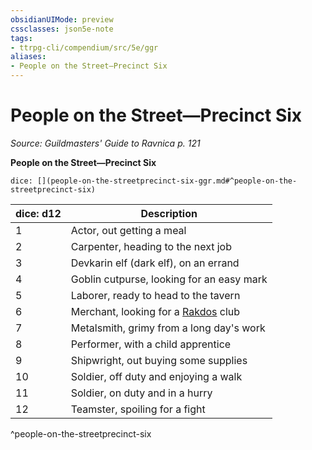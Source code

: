 ```yaml
---
obsidianUIMode: preview
cssclasses: json5e-note
tags:
- ttrpg-cli/compendium/src/5e/ggr
aliases:
- People on the Street—Precinct Six
---
```

# People on the Street—Precinct Six
*Source: Guildmasters' Guide to Ravnica p. 121* 

**People on the Street—Precinct Six**

`dice: [](people-on-the-streetprecinct-six-ggr.md#^people-on-the-streetprecinct-six)`

| dice: d12 | Description |
|-----------|-------------|
| 1 | Actor, out getting a meal |
| 2 | Carpenter, heading to the next job |
| 3 | Devkarin elf (dark elf), on an errand |
| 4 | Goblin cutpurse, looking for an easy mark |
| 5 | Laborer, ready to head to the tavern |
| 6 | Merchant, looking for a [Rakdos](Інструменти%20ДМ/CLI/bestiary/npc/rakdos-ggr.md) club |
| 7 | Metalsmith, grimy from a long day's work |
| 8 | Performer, with a child apprentice |
| 9 | Shipwright, out buying some supplies |
| 10 | Soldier, off duty and enjoying a walk |
| 11 | Soldier, on duty and in a hurry |
| 12 | Teamster, spoiling for a fight |
^people-on-the-streetprecinct-six